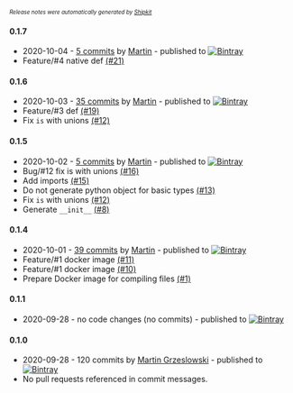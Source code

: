 <sup><sup>*Release notes were automatically generated by [Shipkit](http://shipkit.org/)*</sup></sup>

#### 0.1.7
 - 2020-10-04 - [5 commits](https://github.com/magx2/Capybara/compare/v0.1.6...v0.1.7) by [Martin](https://github.com/magx2) - published to [![Bintray](https://img.shields.io/badge/Bintray-0.1.7-green.svg)](https://bintray.com/big-boy/bigboy/capybara/0.1.7)
 - Feature/#4 native def [(#21)](https://github.com/magx2/Capybara/pull/21)

#### 0.1.6
 - 2020-10-03 - [35 commits](https://github.com/magx2/Capybara/compare/v0.1.5...v0.1.6) by [Martin](https://github.com/magx2) - published to [![Bintray](https://img.shields.io/badge/Bintray-0.1.6-green.svg)](https://bintray.com/big-boy/bigboy/capybara/0.1.6)
 - Feature/#3 def [(#19)](https://github.com/magx2/Capybara/pull/19)
 - Fix `is` with unions [(#12)](https://github.com/magx2/Capybara/issues/12)

#### 0.1.5
 - 2020-10-02 - [5 commits](https://github.com/magx2/Capybara/compare/v0.1.4...v0.1.5) by [Martin](https://github.com/magx2) - published to [![Bintray](https://img.shields.io/badge/Bintray-0.1.5-green.svg)](https://bintray.com/big-boy/bigboy/capybara/0.1.5)
 - Bug/#12 fix is with unions [(#16)](https://github.com/magx2/Capybara/pull/16)
 - Add imports [(#15)](https://github.com/magx2/Capybara/issues/15)
 - Do not generate python object for basic types [(#13)](https://github.com/magx2/Capybara/issues/13)
 - Fix `is` with unions [(#12)](https://github.com/magx2/Capybara/issues/12)
 - Generate `__init__` [(#8)](https://github.com/magx2/Capybara/issues/8)

#### 0.1.4
 - 2020-10-01 - [39 commits](https://github.com/magx2/Capybara/compare/v0.1.1...v0.1.4) by [Martin](https://github.com/magx2) - published to [![Bintray](https://img.shields.io/badge/Bintray-0.1.4-green.svg)](https://bintray.com/big-boy/bigboy/capybara/0.1.4)
 - Feature/#1 docker image [(#11)](https://github.com/magx2/Capybara/pull/11)
 - Feature/#1 docker image [(#10)](https://github.com/magx2/Capybara/pull/10)
 - Prepare Docker image for compiling files [(#1)](https://github.com/magx2/Capybara/issues/1)

#### 0.1.1
 - 2020-09-28 - no code changes (no commits) - published to [![Bintray](https://img.shields.io/badge/Bintray-0.1.1-green.svg)](https://bintray.com/big-boy/bigboy/capybara/0.1.1)

#### 0.1.0
 - 2020-09-28 - 120 commits by [Martin Grzeslowski](https://github.com/magx2) - published to [![Bintray](https://img.shields.io/badge/Bintray-0.1.0-green.svg)](https://bintray.com/big-boy/bigboy/capybara/0.1.0)
 - No pull requests referenced in commit messages.


